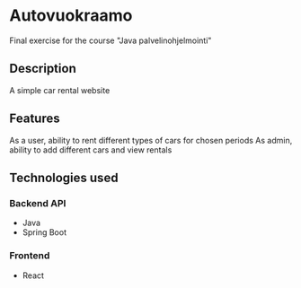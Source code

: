 # Autovuokraamo

Final exercise for the course "Java palvelinohjelmointi"

## Description

A simple car rental website

## Features

As a user, ability to rent different types of cars for chosen periods
As admin, ability to add different cars and view rentals

## Technologies used

### Backend API
  - Java
  - Spring Boot

### Frontend
  - React
